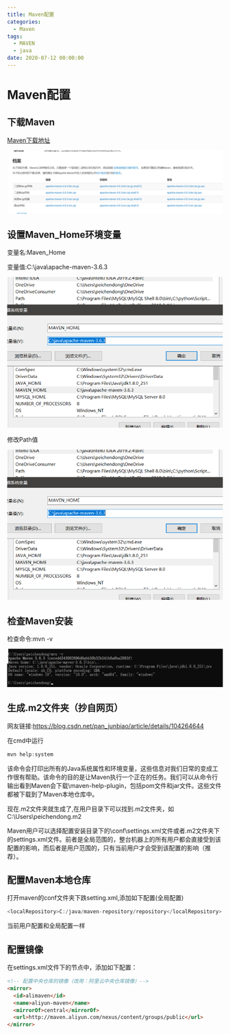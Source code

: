```yaml
---
title: Maven配置
categories:
  - Maven
tags:
  - MAVEN
  - java
date: 2020-07-12 00:00:00
---
```

# Maven配置

## 下载Maven

[Maven下载地址](http://maven.apache.org/download.cgi)

![Maven下载地址截图](https://raw.githubusercontent.com/1122pcd1122/My-picture/master/img/image-20210125112711286.png)

## 设置Maven_Home环境变量

变量名:Maven_Home

变量值:C:\java\apache-maven-3.6.3



![环境变量配置](https://raw.githubusercontent.com/1122pcd1122/My-picture/master/img/image-20210125165911397.png)



修改Path值

![path值修改](https://raw.githubusercontent.com/1122pcd1122/My-picture/master/img/image-20210125165911397.png)

## 检查Maven安装

检查命令:mvn -v

![image-20210125170408166](https://raw.githubusercontent.com/1122pcd1122/My-picture/master/img/image-20210125170408166.png)

## 生成.m2文件夹（抄自网页）

网友链接:https://blog.csdn.net/pan_junbiao/article/details/104264644

在cmd中运行 

```java
mvn help:system
```

​	该命令会打印出所有的Java系统属性和环境变量，这些信息对我们日常的变成工作很有帮助。该命令的目的是让Maven执行一个正在的任务。我们可以从命令行输出看到Maven会下载\maven-help-plugin，包括pom文件和jar文件。这些文件都被下载到了Maven本地仓库中。

现在.m2文件夹就生成了,在用户目录下可以找到.m2文件夹，如C:\Users\peichendong\.m2

Maven用户可以选择配置安装目录下的\conf\settings.xml文件或者.m2文件夹下的settings.xml文件。前者是全局范围的，整台机器上的所有用户都会直接受到该配置的影响，而后者是用户范围的，只有当前用户才会受到该配置的影响（推荐）。



## 配置Maven本地仓库

打开maven的conf文件夹下跌setting.xml,添加如下配置(全局配置)

```java
<localRepository>C:/java/maven-repository/repository</localRepository>
```

当前用户配置和全局配置一样

## 配置镜像

在settings.xml文件下的<mirrors>节点中，添加如下配置：

```html
<!-- 配置中央仓库的镜像（改用：阿里云中央仓库镜像）-->
<mirror>        
  <id>alimaven</id>
  <name>aliyun-maven</name>
  <mirrorOf>central</mirrorOf>
  <url>http://maven.aliyun.com/nexus/content/groups/public</url>
</mirror>
```